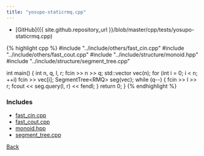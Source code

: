 ```yaml
---
title: "yosupo-staticrmq.cpp"
---
```


- [GitHub]({{ site.github.repository_url }}/blob/master/cpp/tests/yosupo-staticrmq.cpp)

{% highlight cpp %}
#include "../include/others/fast_cin.cpp"
#include "../include/others/fast_cout.cpp"
#include "../include/structure/monoid.hpp"
#include "../include/structure/segment_tree.cpp"

int main() {
  int n, q, l, r;
  fcin >> n >> q;
  std::vector<int> vec(n);
  for (int i = 0; i < n; ++i) fcin >> vec[i];
  SegmentTree<RMQ<int>> seg(vec);
  while (q--) {
    fcin >> l >> r;
    fcout << seg.query(l, r) << fendl;
  }
  return 0;
}
{% endhighlight %}

### Includes

- [fast_cin.cpp](../include/others/fast_cin)
- [fast_cout.cpp](../include/others/fast_cout)
- [monoid.hpp](../include/structure/monoid)
- [segment_tree.cpp](../include/structure/segment_tree)

[Back](..)

